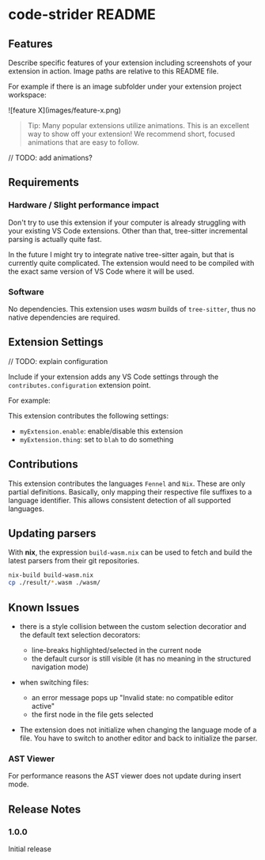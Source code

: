 # code-strider README

## Features

Describe specific features of your extension including screenshots of your extension in action. Image paths are relative to this README file.

For example if there is an image subfolder under your extension project workspace:

\!\[feature X\]\(images/feature-x.png\)

> Tip: Many popular extensions utilize animations. This is an excellent way to show off your extension! We recommend short, focused animations that are easy to follow.

// TODO: add animations?

## Requirements

### Hardware / Slight performance impact

Don't try to use this extension if your computer is already struggling with your existing VS Code extensions. Other than that, tree-sitter incremental parsing is actually quite fast.

In the future I might try to integrate native tree-sitter again, but that is currently quite complicated. The extension would need to be compiled with the exact same version of VS Code where it will be used.

### Software

No dependencies. This extension uses *wasm* builds of `tree-sitter`, thus no native dependencies are required.

## Extension Settings

// TODO: explain configuration

Include if your extension adds any VS Code settings through the `contributes.configuration` extension point.

For example:

This extension contributes the following settings:

* `myExtension.enable`: enable/disable this extension
* `myExtension.thing`: set to `blah` to do something

## Contributions

This extension contributes the languages `Fennel` and `Nix`. These are only partial definitions. Basically, only mapping their respective file suffixes to a language identifier. This allows consistent detection of all supported languages.

## Updating parsers

With **nix**, the expression `build-wasm.nix` can be used to fetch and build the latest parsers from their git repositories.

``` sh
nix-build build-wasm.nix
cp ./result/*.wasm ./wasm/
```

## Known Issues

- there is a style collision between the custom selection decoratior and the default text selection decorators:
  - line-breaks highlighted/selected in the current node
  - the default cursor is still visible (it has no meaning in the structured navigation mode)

- when switching files:
  - an error message pops up "Invalid state: no compatible editor active"
  - the first node in the file gets selected

- The extension does not initialize when changing the language mode of a file.
  You have to switch to another editor and back to initialize the parser.
### AST Viewer

For performance reasons the AST viewer does not update during insert mode.

## Release Notes

### 1.0.0

Initial release

